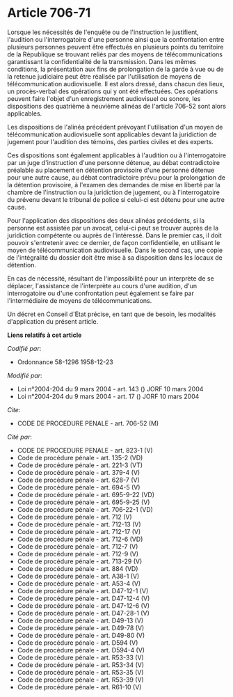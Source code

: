 # Article 706-71

Lorsque les nécessités de l'enquête ou de l'instruction le justifient, l'audition ou l'interrogatoire d'une personne ainsi
que la confrontation entre plusieurs personnes peuvent être effectués en plusieurs points du territoire de la République se
trouvant reliés par des moyens de télécommunications garantissant la confidentialité de la transmission. Dans les mêmes
conditions, la présentation aux fins de prolongation de la garde à vue ou de la retenue judiciaire peut être réalisée par
l'utilisation de moyens de télécommunication audiovisuelle. Il est alors dressé, dans chacun des lieux, un procès-verbal des
opérations qui y ont été effectuées. Ces opérations peuvent faire l'objet d'un enregistrement audiovisuel ou sonore, les
dispositions des quatrième à neuvième alinéas de l'article 706-52 sont alors applicables.

Les dispositions de l'alinéa précédent prévoyant l'utilisation d'un moyen de télécommunication audiovisuelle sont applicables
devant la juridiction de jugement pour l'audition des témoins, des parties civiles et des experts.

Ces dispositions sont également applicables à l'audition ou à l'interrogatoire par un juge d'instruction d'une personne
détenue, au débat contradictoire préalable au placement en détention provisoire d'une personne détenue pour une autre cause,
au débat contradictoire prévu pour la prolongation de la détention provisoire, à l'examen des demandes de mise en liberté par
la chambre de l'instruction ou la juridiction de jugement, ou à l'interrogatoire du prévenu devant le tribunal de police si
celui-ci est détenu pour une autre cause.

Pour l'application des dispositions des deux alinéas précédents, si la personne est assistée par un avocat, celui-ci peut se
trouver auprès de la juridiction compétente ou auprès de l'intéressé. Dans le premier cas, il doit pouvoir s'entretenir avec
ce dernier, de façon confidentielle, en utilisant le moyen de télécommunication audiovisuelle. Dans le second cas, une copie
de l'intégralité du dossier doit être mise à sa disposition dans les locaux de détention.

En cas de nécessité, résultant de l'impossibilité pour un interprète de se déplacer, l'assistance de l'interprète au cours
d'une audition, d'un interrogatoire ou d'une confrontation peut également se faire par l'intermédiaire de moyens de
télécommunications.

Un décret en Conseil d'Etat précise, en tant que de besoin, les modalités d'application du présent article.

**Liens relatifs à cet article**

_Codifié par_:

  - Ordonnance 58-1296 1958-12-23

_Modifié par_:

  - Loi n°2004-204 du 9 mars 2004 - art. 143 () JORF 10 mars 2004
  - Loi n°2004-204 du 9 mars 2004 - art. 17 () JORF 10 mars 2004

_Cite_:

  - CODE DE PROCEDURE PENALE - art. 706-52 (M)

_Cité par_:

  - CODE DE PROCEDURE PENALE - art. 823-1 (V)
  - Code de procédure pénale - art. 135-2 (VD)
  - Code de procédure pénale - art. 221-3 (VT)
  - Code de procédure pénale - art. 379-4 (V)
  - Code de procédure pénale - art. 628-7 (V)
  - Code de procédure pénale - art. 694-5 (V)
  - Code de procédure pénale - art. 695-9-22 (VD)
  - Code de procédure pénale - art. 695-9-25 (V)
  - Code de procédure pénale - art. 706-22-1 (VD)
  - Code de procédure pénale - art. 712 (V)
  - Code de procédure pénale - art. 712-13 (V)
  - Code de procédure pénale - art. 712-17 (V)
  - Code de procédure pénale - art. 712-6 (VD)
  - Code de procédure pénale - art. 712-7 (V)
  - Code de procédure pénale - art. 712-9 (V)
  - Code de procédure pénale - art. 713-29 (V)
  - Code de procédure pénale - art. 884 (VD)
  - Code de procédure pénale - art. A38-1 (V)
  - Code de procédure pénale - art. A53-4 (V)
  - Code de procédure pénale - art. D47-12-1 (V)
  - Code de procédure pénale - art. D47-12-4 (V)
  - Code de procédure pénale - art. D47-12-6 (V)
  - Code de procédure pénale - art. D47-28-1 (V)
  - Code de procédure pénale - art. D49-13 (V)
  - Code de procédure pénale - art. D49-78 (V)
  - Code de procédure pénale - art. D49-80 (V)
  - Code de procédure pénale - art. D594 (V)
  - Code de procédure pénale - art. D594-4 (V)
  - Code de procédure pénale - art. R53-33 (V)
  - Code de procédure pénale - art. R53-34 (V)
  - Code de procédure pénale - art. R53-35 (V)
  - Code de procédure pénale - art. R53-39 (V)
  - Code de procédure pénale - art. R61-10 (V)
